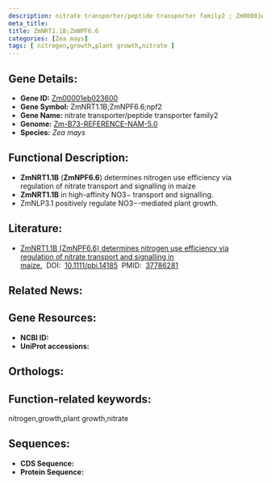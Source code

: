 ```yaml
---
description: nitrate transporter/peptide transporter family2 ; Zm00001eb023600 ; Zea mays
meta_title:
title: ZmNRT1.1B;ZmNPF6.6
categories: [Zea mays]
tags: [ nitrogen,growth,plant growth,nitrate ]
---
```


## Gene Details:
- **Gene ID:**	[Zm00001eb023600]()
- **Gene Symbol:** ZmNRT1.1B;ZmNPF6.6;npf2
- **Gene Name:** nitrate transporter/peptide transporter family2
- **Genome:** [Zm-B73-REFERENCE-NAM-5.0]()
- **Species:** *Zea mays*

## Functional Description:
   - **ZmNRT1.1B** (**ZmNPF6.6**) determines nitrogen use efficiency via regulation of nitrate transport and signalling in maize
   - **ZmNRT1.1B** in high-affinity NO3− transport and signalling.
   - ZmNLP3.1 positively regulate NO3−-mediated plant growth.

## Literature:
   - [ZmNRT1.1B (ZmNPF6.6) determines nitrogen use efficiency via regulation of nitrate transport and signalling in maize.]( https://onlinelibrary.wiley.com/doi/full/10.1111/pbi.14185)&nbsp;&nbsp;DOI:&nbsp;&nbsp;[10.1111/pbi.14185](https://onlinelibrary.wiley.com/doi/full/10.1111/pbi.14185)&nbsp;&nbsp;PMID:&nbsp;&nbsp;[37786281](https://pubmed.ncbi.nlm.nih.gov/37786281/)

## Related News:

## Gene Resources:
- **NCBI ID:** [](https://www.ncbi.nlm.nih.gov/gene/?term=)
- **UniProt accessions:** [](https://www.uniprot.org/uniprotkb//entry)

## Orthologs:

## Function-related keywords:
nitrogen,growth,plant growth,nitrate

## Sequences:
- **CDS Sequence:**
- **Protein Sequence:**
